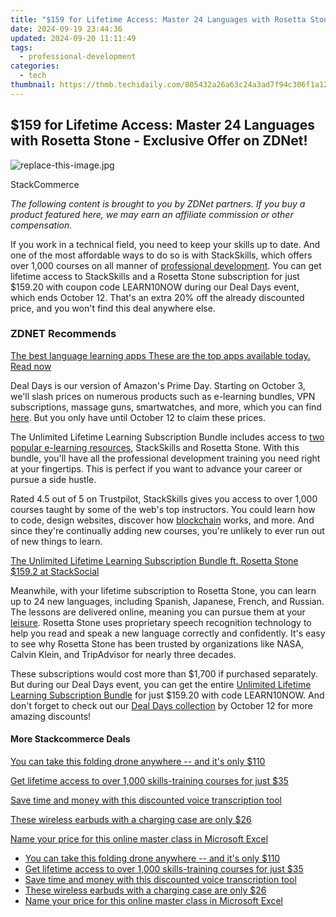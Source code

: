```yaml
---
title: "$159 for Lifetime Access: Master 24 Languages with Rosetta Stone - Exclusive Offer on ZDNet!"
date: 2024-09-19 23:44:36
updated: 2024-09-20 11:11:49
tags:
  - professional-development
categories:
  - tech
thumbnail: https://thmb.techidaily.com/805432a26a63c24a3ad7f94c306f1a1291a2364beb1c1710fc99d1f9d71ae26e.jpg
---
```


## $159 for Lifetime Access: Master 24 Languages with Rosetta Stone - Exclusive Offer on ZDNet!

![replace-this-image.jpg](https://www.zdnet.com/a/img/resize/97e7c0a141ea7981b92fa561a7b35e520a5521c1/2022/10/07/da4084b9-034f-48c9-997d-a3a4db46ad4c/zd-unlimited-lifetime-learning.jpg?auto=webp&width=1280)

StackCommerce

_The following content is brought to you by ZDNet partners. If you buy a product featured here, we may earn an affiliate commission or other compensation._

If you work in a technical field, you need to keep your skills up to date. And one of the most affordable ways to do so is with StackSkills, which offers over 1,000 courses on all manner of [professional development](https://stacksocial.com/sales/the-unlimited-lifetime-learning-subscription-bundle-ft-rosetta-stone?utm%5Fsource=zdnet.com&utm%5Fmedium=referral&utm%5Fcampaign=the-unlimited-lifetime-learning-subscription-bundle-ft-rosetta-stone&utm%5Fterm=scsf-556901&utm%5Fcontent=a0x1P000004yWifQAE&scsonar=1&aid=a-ceempx7z). You can get lifetime access to StackSkills and a Rosetta Stone subscription for just $159.20 with coupon code LEARN10NOW during our Deal Days event, which ends October 12\. That's an extra 20% off the already discounted price, and you won't find this deal anywhere else. 

### **ZDNET** Recommends

[The best language learning apps These are the top apps available today.  Read now](https://www.zdnet.com/article/best-language-learning-app/)

Deal Days is our version of Amazon's Prime Day. Starting on October 3, we'll slash prices on numerous products such as e-learning bundles, VPN subscriptions, massage guns, smartwatches, and more, which you can find [here](https://stacksocial.com/collections/deal-days?aid=a-ceempx7z&utm%5Fsource=zdnet.com&utm%5Fmedium=referral&utm%5Fcampaign=deal-days). But you only have until October 12 to claim these prices.

The Unlimited Lifetime Learning Subscription Bundle includes access to [two popular e-learning resources](https://stacksocial.com/sales/the-unlimited-lifetime-learning-subscription-bundle-ft-rosetta-stone?utm%5Fsource=zdnet.com&utm%5Fmedium=referral&utm%5Fcampaign=the-unlimited-lifetime-learning-subscription-bundle-ft-rosetta-stone&utm%5Fterm=scsf-556901&utm%5Fcontent=a0x1P000004yWifQAE&scsonar=1&aid=a-ceempx7z), StackSkills and Rosetta Stone. With this bundle, you'll have all the professional development training you need right at your fingertips. This is perfect if you want to advance your career or pursue a side hustle.

Rated 4.5 out of 5 on Trustpilot, StackSkills gives you access to over 1,000 courses taught by some of the web's top instructors. You could learn how to code, design websites, discover how [blockchain](https://www.zdnet.com/finance/blockchain/the-future-of-money-where-blockchain-and-cryptocurrency-will-take-us-next/) works, and more. And since they're continually adding new courses, you're unlikely to ever run out of new things to learn.

[The Unlimited Lifetime Learning Subscription Bundle ft. Rosetta Stone $159.2 at StackSocial](https://stacksocial.com/sales/the-unlimited-lifetime-learning-subscription-bundle-ft-rosetta-stone?utm%5Fsource=zdnet.com&utm%5Fmedium=referral&utm%5Fcampaign=the-unlimited-lifetime-learning-subscription-bundle-ft-rosetta-stone&utm%5Fterm=scsf-556901&utm%5Fcontent=a0x1P000004yWifQAE&scsonar=1&aid=a-ceempx7z)

Meanwhile, with your lifetime subscription to Rosetta Stone, you can learn up to 24 new languages, including Spanish, Japanese, French, and Russian. The lessons are delivered online, meaning you can pursue them at your [leisure](https://www.zdnet.com/article/get-24-percent-off-this-4k-golf-simulator-before-august-24-and-donate-to-charity/). Rosetta Stone uses proprietary speech recognition technology to help you read and speak a new language correctly and confidently. It's easy to see why Rosetta Stone has been trusted by organizations like NASA, Calvin Klein, and TripAdvisor for nearly three decades. 

These subscriptions would cost more than $1,700 if purchased separately. But during our Deal Days event, you can get the entire [Unlimited Lifetime Learning Subscription Bundle](https://stacksocial.com/sales/the-unlimited-lifetime-learning-subscription-bundle-ft-rosetta-stone?utm%5Fsource=zdnet.com&utm%5Fmedium=referral&utm%5Fcampaign=the-unlimited-lifetime-learning-subscription-bundle-ft-rosetta-stone&utm%5Fterm=scsf-556901&utm%5Fcontent=a0x1P000004yWifQAE&scsonar=1&aid=a-ceempx7z) for just $159.20 with code LEARN10NOW. And don't forget to check out our [Deal Days collection](https://stacksocial.com/collections/deal-days?aid=a-ceempx7z&utm%5Fsource=zdnet.com&utm%5Fmedium=referral&utm%5Fcampaign=deal-days) by October 12 for more amazing discounts!

#### More Stackcommerce Deals

[You can take this folding drone anywhere -- and it's only $110](https://www.zdnet.com/article/get-a-folding-drone-you-can-take-with-you-anywhere-for-110/ "You can take this folding drone anywhere  -- and it's only $110")

[Get lifetime access to over 1,000 skills-training courses for just $35](https://www.zdnet.com/article/learn-it-coding-and-design-skills-for-just-20-with-this-course-pack/ "Get lifetime access to over 1,000 skills-training courses for just $35")

[Save time and money with this discounted voice transcription tool](https://www.zdnet.com/article/save-money-and-time-with-this-discounted-voice-transcription-tool/ "Save time and money with this discounted voice transcription tool")

[These wireless earbuds with a charging case are only $26](https://www.zdnet.com/article/get-these-wireless-earbuds-with-a-charging-case-for-just-26/ "These wireless earbuds with a charging case are only $26")

[Name your price for this online master class in Microsoft Excel](https://www.zdnet.com/article/name-your-price-for-this-online-master-class-in-microsoft-excel/ "Name your price for this online master class in Microsoft Excel")

* [You can take this folding drone anywhere -- and it's only $110](https://www.zdnet.com/article/get-a-folding-drone-you-can-take-with-you-anywhere-for-110/ "You can take this folding drone anywhere  -- and it's only $110")
* [Get lifetime access to over 1,000 skills-training courses for just $35](https://www.zdnet.com/article/learn-it-coding-and-design-skills-for-just-20-with-this-course-pack/ "Get lifetime access to over 1,000 skills-training courses for just $35")
* [Save time and money with this discounted voice transcription tool](https://www.zdnet.com/article/save-money-and-time-with-this-discounted-voice-transcription-tool/ "Save time and money with this discounted voice transcription tool")
* [These wireless earbuds with a charging case are only $26](https://www.zdnet.com/article/get-these-wireless-earbuds-with-a-charging-case-for-just-26/ "These wireless earbuds with a charging case are only $26")
* [Name your price for this online master class in Microsoft Excel](https://www.zdnet.com/article/name-your-price-for-this-online-master-class-in-microsoft-excel/ "Name your price for this online master class in Microsoft Excel")

<ins class="adsbygoogle"
     style="display:block"
     data-ad-format="autorelaxed"
     data-ad-client="ca-pub-7571918770474297"
     data-ad-slot="1223367746"></ins>



<ins class="adsbygoogle"
     style="display:block"
     data-ad-client="ca-pub-7571918770474297"
     data-ad-slot="8358498916"
     data-ad-format="auto"
     data-full-width-responsive="true"></ins>
